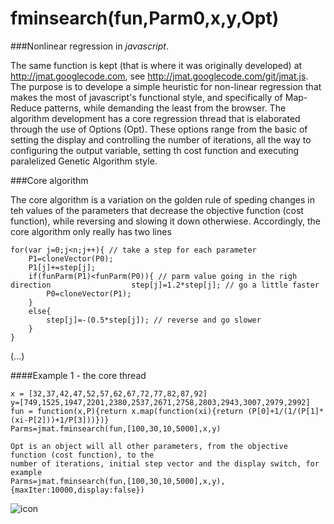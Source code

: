 

# fminsearch(fun,Parm0,x,y,Opt)

###Nonlinear regression in *javascript*.

The same function is kept (that is where it was originally developed) at <http://jmat.googlecode.com>, see <http://jmat.googlecode.com/git/jmat.js>. The purpose is to develope a simple heuristic for non-linear regression that makes the most of javascript's functional style, and specifically of Map-Reduce patterns, while demanding the least from the browser. The algorithm development has a core regression thread that is elaborated through the use of Options (Opt). These options range from the basic of setting the display and controlling the number of iterations, all the way to configuring the output variable, setting th cost function and executing paralelized Genetic Algorithm style.

###Core algorithm

The core algorithm is a variation on the golden rule of speding changes in teh values of the parameters that decrease the objective function (cost function), while reversing and slowing it down otherwiese. Accordingly, the core algorithm only really has two lines

	for(var j=0;j<n;j++){ // take a step for each parameter
		P1=cloneVector(P0);
		P1[j]+=step[j];
		if(funParm(P1)<funParm(P0)){ // parm value going in the righ direction					step[j]=1.2*step[j]; // go a little faster
			P0=cloneVector(P1);
		}
		else{
			step[j]=-(0.5*step[j]); // reverse and go slower
		}	
	} 
	
(...)

####Example 1 - the core thread

	x = [32,37,42,47,52,57,62,67,72,77,82,87,92]
	y=[749,1525,1947,2201,2380,2537,2671,2758,2803,2943,3007,2979,2992]
	fun = function(x,P){return x.map(function(xi){return (P[0]+1/(1/(P[1]*(xi-P[2]))+1/P[3]))})}
	Parms=jmat.fminsearch(fun,[100,30,10,5000],x,y)
	
	Opt is an object will all other parameters, from the objective function (cost function), to the 
	number of iterations, initial step vector and the display switch, for example
	Parms=jmat.fminsearch(fun,[100,30,10,5000],x,y),{maxIter:10000,display:false})
![icon](https://github.com/jonasalmeida/fminsearch/raw/master/fit.png)